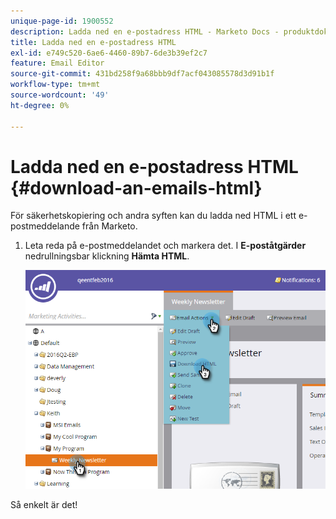 ```yaml
---
unique-page-id: 1900552
description: Ladda ned en e-postadress HTML - Marketo Docs - produktdokumentation
title: Ladda ned en e-postadress HTML
exl-id: e749c520-6ae6-4460-89b7-6de3b39ef2c7
feature: Email Editor
source-git-commit: 431bd258f9a68bbb9df7acf043085578d3d91b1f
workflow-type: tm+mt
source-wordcount: '49'
ht-degree: 0%

---
```


# Ladda ned en e-postadress HTML {#download-an-emails-html}

För säkerhetskopiering och andra syften kan du ladda ned HTML i ett e-postmeddelande från Marketo.

1. Leta reda på e-postmeddelandet och markera det. I **E-poståtgärder** nedrullningsbar klickning **Hämta HTML**.

   ![](assets/one-4.png)

Så enkelt är det!
